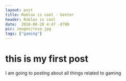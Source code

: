 ```yaml
---
layout: post
title: Roblox is cool · Genter
header: Roblox is cool
date:  2018-08-28 4:47 -0700
pic: images/rose.jpg
tags: ["gaming"]
---
```


# this is my first post


I am going to posting about all things related to gaming

